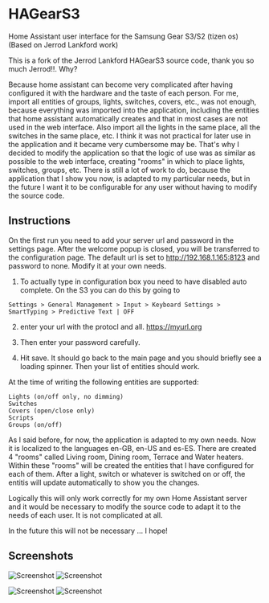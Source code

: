 # HAGearS3
Home Assistant user interface for the Samsung Gear S3/S2 (tizen os)(Based on Jerrod Lankford work)

This is a fork of the Jerrod Lankford HAGearS3 source code, thank you so much Jerrod!!. Why?

Because home assistant can become very complicated after having configured it with the hardware and the taste of each person.
For me, import all entities of groups, lights, switches, covers, etc., was not enough, because everything was imported into the application, including the entities that home assistant automatically creates and that in most cases are not used in the web interface. Also import all the lights in the same place, all the switches in the same place, etc. I think it was not practical for later use in the application and it became very cumbersome may be.
That's why I decided to modify the application so that the logic of use was as similar as possible to the web interface, creating "rooms" in which to place lights, switches, groups, etc.
There is still a lot of work to do, because the application that I show you now, is adapted to my particular needs, but in the future I want it to be configurable for any user without having to modify the source code.

## Instructions
On the first run you need to add your server url and password in the settings page. After the welcome popup is closed, you will be transferred to the configuration page. The default url is set to http://192.168.1.165:8123 and password to none. Modify it at your own needs.
1. To actually type in configuration box you need to have disabled auto complete. On the S3 you can do this by going to 

```Settings > General Management > Input > Keyboard Settings > SmartTyping > Predictive Text | OFF```

2. enter your url with the protocl and all. https://myurl.org

3. Then enter your password carefully.

4. Hit save. It should go back to the main page and you should briefly see a loading spinner. Then your list of entities should work.

At the time of writing the following entities are supported:

```
Lights (on/off only, no dimming)
Switches
Covers (open/close only)
Scripts
Groups (on/off)
```
As I said before, for now, the application is adapted to my own needs. Now it is localized to the languages en-GB, en-US and es-ES. There are created 4 "rooms" called Living room, Dining room, Terrace and Water heaters. Within these "rooms" will be created the entities that I have configured for each of them. After a light, switch or whatever is switched on or off, the entitis will update automatically to show you the changes.

Logically this will only work correctly for my own Home Assistant server and it would be necessary to modify the source code to adapt it to the needs of each user. It is not complicated at all.

In the future this will not be necessary ... I hope!

## Screenshots
![Screenshot](screenshots/home_scree.png?raw=true)
![Screenshot](screenshots/setup_screen.png?raw=true)

![Screenshot](screenshots/dinning_room_screen.png?raw=true)
![Screenshot](screenshots/heaters_screen.png?raw=true)
